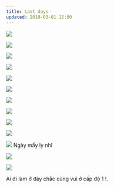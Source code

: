 ```yaml
---
title: Last days
updated: 2019-03-01 15:00
---
```



![](/assets/F/0.jpg)

![](/assets/F/1.jpg)

![](/assets/F/2.jpg)

![](/assets/F/3.jpg)

![](/assets/F/4.jpg)

![](/assets/F/5.jpg)

![](/assets/F/6.jpg)

![](/assets/F/7.jpg)

![](/assets/F/8.jpg)

![](/assets/F/9.jpg)

![](/assets/F/10.jpg)
Ngày mấy ly nhỉ

![](/assets/F/11.jpg)

![](/assets/F/12.jpg)

Ai đi làm ở đây chắc cũng vui ở cấp độ 1 !.





